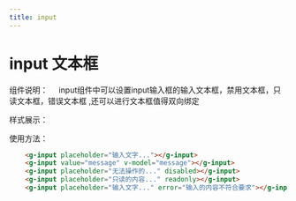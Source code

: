 ```yaml
---
title: input
---
```


# input 文本框
组件说明：
&nbsp;&nbsp;&nbsp;&nbsp;input组件中可以设置input输入框的输入文本框，禁用文本框，只读文本框，错误文本框
,还可以进行文本框值得双向绑定

样式展示：

<ClientOnly>
<input-demo></input-demo>
</ClientOnly>



使用方法：
```html
    <g-input placeholder="输入文字..."></g-input>
    <g-input value="message" v-model="message"></g-input>
    <g-input placeholder="无法操作的..." disabled></g-input>
    <g-input placeholder="只读的内容..." readonly></g-input>
    <g-input placeholder="输入文字..." error="输入的内容不符合要求"></g-input>
```